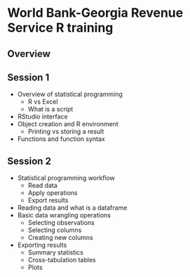 # World Bank-Georgia Revenue Service R training

## Overview



## Session 1

- Overview of statistical programming
    + R vs Excel
    + What is a script
- RStudio interface
- Object creation and R environment
    + Printing vs storing a result
- Functions and function syntax

## Session 2

- Statistical programming workflow
    + Read data
    + Apply operations
    + Export results
- Reading data and what is a dataframe
- Basic data wrangling operations
    + Selecting observations
    + Selecting columns
    + Creating new columns
- Exporting results
    + Summary statistics
    + Cross-tabulation tables
    + Plots
